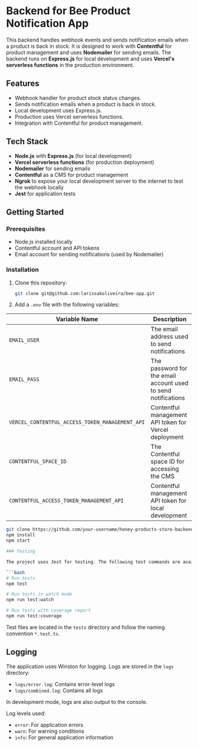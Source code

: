 # Backend for Bee Product Notification App

This backend handles webhook events and sends notification emails when a product is back in stock. It is designed to work with **Contentful** for product management and uses **Nodemailer** for sending emails. The backend runs on **Express.js** for local development and uses **Vercel's serverless functions** in the production environment.

## Features

- Webhook handler for product stock status changes.
- Sends notification emails when a product is back in stock.
- Local development uses Express.js.
- Production uses Vercel serverless functions.
- Integration with Contentful for product management.

## Tech Stack

- **Node.js** with **Express.js** (for local development)
- **Vercel serverless functions** (for production deployment)
- **Nodemailer** for sending emails
- **Contentful** as a CMS for product management
- **Ngrok** to expose your local development server to the internet to test the webhook locally
- **Jest** for application tests

## Getting Started

### Prerequisites

- Node.js installed locally
- Contentful account and API tokens
- Email account for sending notifications (used by Nodemailer)

### Installation
1. Clone this repository:
   ```bash
   git clone git@github.com:larissakoliveira/bee-app.git
2. Add a `.env` file with the following variables:
   
| Variable Name                                      | Description                                                 |
|----------------------------------------------------|-------------------------------------------------------------|
| `EMAIL_USER`                                       | The email address used to send notifications                 |
| `EMAIL_PASS`                                       | The password for the email account used to send notifications|
| `VERCEL_CONTENTFUL_ACCESS_TOKEN_MANAGEMENT_API`     | Contentful management API token for Vercel deployment        |
| `CONTENTFUL_SPACE_ID`                              | The Contentful space ID for accessing the CMS                |
| `CONTENTFUL_ACCESS_TOKEN_MANAGEMENT_API`           | Contentful management API token for local development        |

   ```bash
   git clone https://github.com/your-username/honey-products-store-backend.git
   npm install
   npm start

### Testing

The project uses Jest for testing. The following test commands are available:

```bash
# Run tests
npm test

# Run tests in watch mode
npm run test:watch

# Run tests with coverage report
npm run test:coverage
```
Test files are located in the `tests` directory and follow the naming convention `*.test.ts`.

## Logging

The application uses Winston for logging. Logs are stored in the `logs` directory:

- `logs/error.log`: Contains error-level logs
- `logs/combined.log`: Contains all logs

In development mode, logs are also output to the console.

Log levels used:
- `error`: For application errors
- `warn`: For warning conditions
- `info`: For general application information
